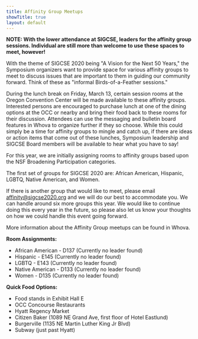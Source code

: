 ```yaml
---
title: Affinity Group Meetups
showTitle: true
layout: default
---
```


__NOTE: With the lower attendance at SIGCSE, leaders for the affinity group sessions.  Individual are still more than welcome to use these spaces to meet, however!__

With the theme of SIGCSE 2020 being "A Vision for the Next 50 Years," the Symposium organizers want to provide space for various affinity groups to meet to discuss issues that are important to them in guiding our community forward.  Think of these as "informal Birds-of-a-Feather sessions."

During the lunch break on Friday, March 13, certain session rooms at the Oregon Convention Center will be made available to these affinity groups.  Interested persons are encouraged to purchase lunch at one of the dining options at the OCC or nearby and bring their food back to these rooms for their discussion.  Attendees can use the messaging and bulletin board features in Whova to organize further if they so choose.  While this could simply be a time for affinity groups to mingle and catch up, if there are ideas or action items that come out of these lunches, Symposium leadership and SIGCSE Board members will be available to hear what you have to say!

For this year, we are initially assigning rooms to affinity groups based upon the NSF Broadening Participation categories.

The first set of groups for SIGCSE 2020 are: African American, Hispanic, LGBTQ, Native American, and Women.

If there is another group that would like to meet, please email [affinity@sigcse2020.org](mailto:affinity@sigcse2020.org) and we will do our best to accommodate you.  We can handle around six more groups this year.  We would like to continue doing this every year in the future, so please also let us know your thoughts on how we could handle this event going forward.

More information about the Affinity Group meetups can be found in Whova.


**Room Assignments:**

  * African American - D137 (Currently no leader found)
  * Hispanic - E145 (Currently no leader found)
  * LGBTQ - E143 (Currently no leader found)
  * Native American - D133 (Currently no leader found)
  * Women - D135 (Currently no leader found)

**Quick Food Options:** 

  * Food stands in Exhibit Hall E
  * OCC Concourse Restaurants
  * Hyatt Regency Market
  * Citizen Baker (1089 NE Grand Ave, first floor of Hotel Eastlund)
  * Burgerville (1135 NE Martin Luther King Jr Blvd)
  * Subway (just past Hyatt)